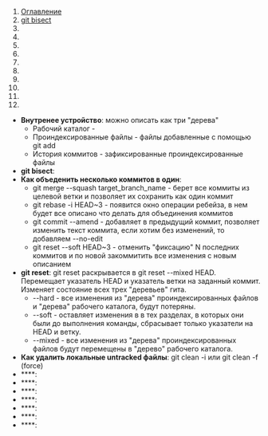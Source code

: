 1. [Оглавление](README.md)
1. [git bisect](#1)
1. [](#2)
1. [](#3)
1. [](#4)
1. [](#5)
1. [](#6)
1. [](#7)
1. [](#8)
1. [](#9)
1. [](#10)
1. [](#11)


* **Внутренее устройство**: <a name="4"></a> можно описать как три "дерева"
    * Рабочий каталог - 
    * Проиндексированные файлы - файлы добавленные с помощью git add
    * История коммитов - зафиксированные проиндексированные файлы
* **git bisect**: <a name="1"></a> 
* **Как объеденить несколько коммитов в один**: <a name="2"></a>
    * git merge --squash target_branch_name - берет все коммиты из целевой ветки и позволяет их сохранить как один коммит
    * git rebase -i HEAD~3 - появится окно операции ребейза, в нем будет все описано что делать для объединения коммитов
    * git commit --amend - добавляет в предыдущий коммит, позволяет изменить текст коммита, если хотим без изменений, то добавляем --no-edit
    * git reset --soft HEAD~3 - отменить "фиксацию" N последних коммитов и по новой закоммитить все изменения с новым описанием
* **git reset**: <a name="3"></a> git reset раскрывается в git reset --mixed HEAD. Перемещает указатель HEAD и указатель ветки на заданный коммит. Изменяет состояние всех трех "деревьев" гита.
    * --hard - все изменения из "дерева" проиндексированных файлов и "дерева" рабочего каталога, будут потеряны. 
    * --soft - оставляет изменения в в тех разделах, в которых они были до выполнения команды, сбрасывает только указатели на HEAD и ветку.
    * --mixed - все изменения из "дерева" проиндексированных файлов будут перемещены в "дерево" рабочего каталога.
* **Как удалить локальные untracked файлы**: <a name="4"></a> git clean -i или git clean -f (force)
* ****: <a name="5"></a>
* ****: <a name="6"></a>
* ****: <a name="7"></a>
* ****: <a name="8"></a>
* ****: <a name="9"></a>
* ****: <a name="10"></a>
* ****: <a name="11"></a>